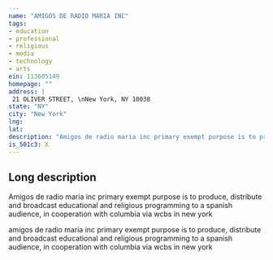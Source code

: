 ```yaml
---
name: "AMIGOS DE RADIO MARIA INC"
tags:
- education
- professional
- religious
- media
- technology
- arts
ein: 113605149
homepage: ""
address: |
 21 OLIVER STREET, \nNew York, NY 10038
state: "NY"
city: "New York"
lng: 
lat: 
description: "Amigos de radio maria inc primary exempt purpose is to produce, distribute and broadcast educational and religious programming to a spanish audience, in cooperation with columbia via wcbs in new york"
is_501c3: X
---
```


## Long description

Amigos de radio maria inc primary exempt purpose is to produce, distribute and broadcast educational and religious programming to a spanish audience, in cooperation with columbia via wcbs in new york
  
  amigos de radio maria inc primary exempt purpose is to produce, distribute and broadcast educational and religious programming to a spanish audience, in cooperation with columbia via wcbs in new york
